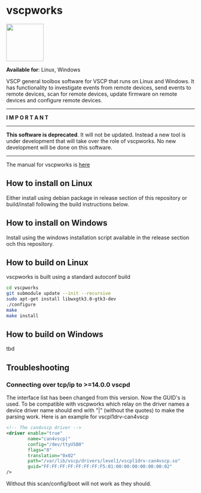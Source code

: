 # vscpworks

<img src="https://vscp.org/images/logo.png" width="100">


**Available for**: Linux, Windows

VSCP general toolbox software for VSCP that runs on Linux and Windows. It has functionality to investigate events from remote devices, send events to remote devices, scan for remote devices, update firmware on remote devices and configure remote devices.

---

**I M P O R T A N T**

---

**This software is deprecated**. It will not be updated. Instead a new tool is under development that will take over the role of vscpworks. No new development will be done on this software.

---

The manual for vscpworks is [here](https://docs.vscp.org/#vscpworks)

## How to install on Linux
Either install using debian package in release section of this repository or build/install following the build instructions below.

## How to install on Windows
Install using the windows installation script available in the release section och this repository.

## How to build on Linux
vscpworks is built using a standard autoconf build

```bash
cd vscpworks
git submodule update --init --recursive
sudo apt-get install libwxgtk3.0-gtk3-dev
./configure
make
make install
```

## How to build on Windows
tbd

## Troubleshooting

### Connecting over tcp/ip to >=14.0.0 vscpd

The interface list has been changed from this version. Now the GUID's is used. To be compatible with  vscpworks which relay on the driver names a device driver name should end with "|" (without the quotes) to make the parsing work. Here is an example for vscpl1drv-can4vscp

```xml
<!-- The can4vscp driver -->
<driver enable="true"
        name="can4vscp|"
        config="/dev/ttyUSB0"
        flags="0"
        translation="0x02"
        path="/var/lib/vscp/drivers/level1/vscpl1drv-can4vscp.so"
        guid="FF:FF:FF:FF:FF:FF:FF:F5:01:00:00:00:00:00:00:02"
/>
```

Without this scan/config/boot will not work as they should.
